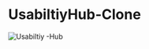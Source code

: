 # UsabiltiyHub-Clone
![Usabiltiy -Hub](https://github.com/Raktim-Bhuyan/UsabiltiyHub-Clone/assets/87324609/162ad90e-7dc7-48a5-9dbb-04a8995f75e6)
